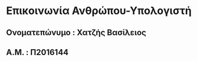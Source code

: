 # **Επικοινωνία Ανθρώπου-Υπολογιστή**

## **Ονοματεπώνυμο : Χατζής Βασίλειος**

## **Α.Μ. : Π2016144**
